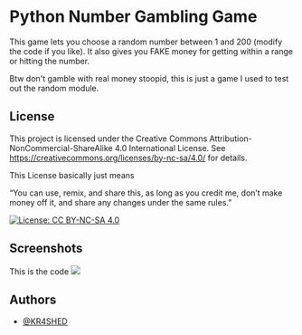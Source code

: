 # Python Number Gambling Game

This game lets you choose a random number between 1 and 200 (modify the code if you like). It also gives you FAKE money for getting within a range or hitting the number.

Btw don't gamble with real money stoopid, this is just a game I used to test out the random module.


## License

This project is licensed under the Creative Commons Attribution-NonCommercial-ShareAlike 4.0 International License.
See https://creativecommons.org/licenses/by-nc-sa/4.0/ for details.

 This License basically just means

“You can use, remix, and share this, as long as you credit me, don’t make money off it, and share any changes under the same rules.”


[![License: CC BY-NC-SA 4.0](https://img.shields.io/badge/License-CC_BY--NC--SA_4.0-red.svg)](https://creativecommons.org/licenses/by-nc-sa/4.0/)



## Screenshots
This is the code
![](https://i.ytimg.com/vi/Jo64vgSpsTI/maxresdefault.jpg?sqp=-oaymwEmCIAKENAF8quKqQMa8AEB-AH-CYACqgWKAgwIABABGEogRihlMA8=&rs=AOn4CLAT_SGyRy4bKy1dApBUcufyXPv0rA)


## Authors

- [@KR4SHED](https://github.com/KR4SHED)

